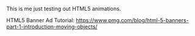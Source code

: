 This is me just testing out HTML5 animations.

HTML5 Banner Ad Tutorial:
https://www.pmg.com/blog/html-5-banners-part-1-introduction-moving-objects/
